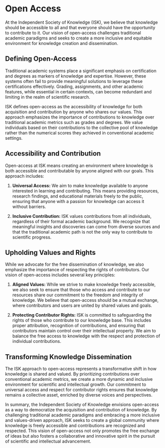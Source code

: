 # Open Access

At the Independent Society of Knowledge (ISK), we believe that knowledge should be accessible to all and that everyone should have the opportunity to contribute to it. Our vision of open-access challenges traditional academic paradigms and seeks to create a more inclusive and equitable environment for knowledge creation and dissemination.

## Defining Open-Access

Traditional academic systems place a significant emphasis on certification and degrees as markers of knowledge and expertise. However, these systems often fail to provide meaningful solutions to leverage these certifications effectively. Grading, assignments, and other academic features, while essential in certain contexts, can become redundant and limiting in the realm of scientific research.

ISK defines open-access as the accessibility of knowledge for both acquisition and contribution by anyone who shares our values. This approach emphasizes the importance of contributions to knowledge over traditional academic metrics such as grades and degrees. We value individuals based on their contributions to the collective pool of knowledge rather than the numerical scores they achieved in conventional academic settings.

## Accessibility and Contribution

Open-access at ISK means creating an environment where knowledge is both accessible and contributable by anyone aligned with our goals. This approach includes:

1. **Universal Access:** We aim to make knowledge available to anyone interested in learning and contributing. This means providing resources, research findings, and educational materials freely to the public, ensuring that anyone with a passion for knowledge can access it without barriers.

2. **Inclusive Contribution:** ISK values contributions from all individuals, regardless of their formal academic background. We recognize that meaningful insights and discoveries can come from diverse sources and that the traditional academic path is not the only way to contribute to scientific progress.

## Upholding Values and Rights

While we advocate for the free dissemination of knowledge, we also emphasize the importance of respecting the rights of contributors. Our vision of open-access includes several key principles:

1. **Aligned Values:** While we strive to make knowledge freely accessible, we also seek to ensure that those who access and contribute to our resources share our commitment to the freedom and integrity of knowledge. We believe that open-access should be a mutual exchange, where contributors and users are united by shared values and goals.

2. **Protecting Contributor Rights:** ISK is committed to safeguarding the rights of those who contribute to our knowledge base. This includes proper attribution, recognition of contributions, and ensuring that contributors maintain control over their intellectual property. We aim to balance the free access to knowledge with the respect and protection of individual contributions.

## Transforming Knowledge Dissemination

The ISK approach to open-access represents a transformative shift in how knowledge is shared and valued. By prioritizing contributions over conventional academic metrics, we create a more dynamic and inclusive environment for scientific and intellectual growth. Our commitment to universal access and respect for contributor rights ensures that knowledge remains a collective asset, enriched by diverse voices and perspectives.

In summary, the Independent Society of Knowledge envisions open-access as a way to democratize the acquisition and contribution of knowledge. By challenging traditional academic paradigms and embracing a more inclusive and values-driven approach, ISK seeks to create a global community where knowledge is freely accessible and contributions are recognized and respected. This vision of open-access not only promotes the free exchange of ideas but also fosters a collaborative and innovative spirit in the pursuit of scientific and intellectual advancement.